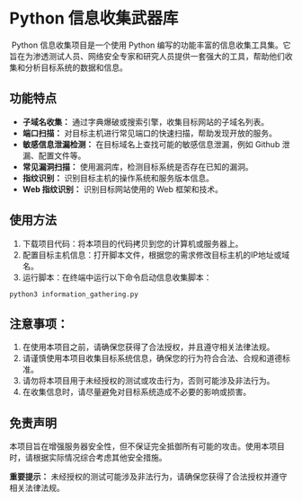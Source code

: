 # Python 信息收集武器库

​	    Python 信息收集项目是一个使用 Python 编写的功能丰富的信息收集工具集。它旨在为渗透测试人员、网络安全专家和研究人员提供一套强大的工具，帮助他们收集和分析目标系统的数据和信息。



## 功能特点

- **子域名收集：** 通过字典爆破或搜索引擎，收集目标网站的子域名列表。
- **端口扫描：** 对目标主机进行常见端口的快速扫描，帮助发现开放的服务。
- **敏感信息泄漏检测：** 在目标域名上查找可能的敏感信息泄漏，例如 Github 泄漏、配置文件等。
- **常见漏洞扫描：** 使用漏洞库，检测目标系统是否存在已知的漏洞。
- **指纹识别：** 识别目标主机的操作系统和服务版本信息。
- **Web 指纹识别：** 识别目标网站使用的 Web 框架和技术。



## 使用方法

1. 下载项目代码：将本项目的代码拷贝到您的计算机或服务器上。
2. 配置目标主机信息：打开脚本文件，根据您的需求修改目标主机的IP地址或域名。
3. 运行脚本：在终端中运行以下命令启动信息收集脚本：

```
python3 information_gathering.py
```



## 注意事项：

1. 在使用本项目之前，请确保您获得了合法授权，并且遵守相关法律法规。
2. 请谨慎使用本项目收集目标系统信息，确保您的行为符合合法、合规和道德标准。
3. 请勿将本项目用于未经授权的测试或攻击行为，否则可能涉及非法行为。
4. 在收集信息时，请尽量避免对目标系统造成不必要的影响或损害。



## 免责声明

 本项目旨在增强服务器安全性，但不保证完全抵御所有可能的攻击。使用本项目时，请根据实际情况综合考虑其他安全措施。

**重要提示：** 未经授权的测试可能涉及非法行为，请确保您获得了合法授权并遵守相关法律法规。

